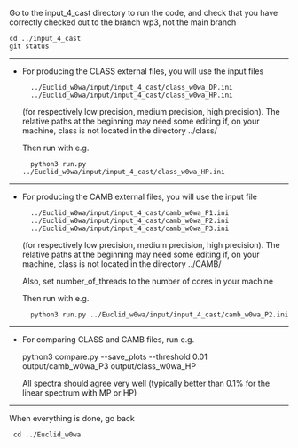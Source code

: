 Go to the input_4_cast directory to run the code, and check that you have correctly checked out to the branch wp3, not the main branch

    cd ../input_4_cast
    git status

----------------------------

* For producing the CLASS external files, you will use the input files

        ../Euclid_w0wa/input/input_4_cast/class_w0wa_DP.ini
        ../Euclid_w0wa/input/input_4_cast/class_w0wa_HP.ini

    (for respectively low precision, medium precision, high precision).
    The relative paths at the beginning may need some editing if, on your machine, class is not located in the directory ../class/

    Then run with e.g.

        python3 run.py ../Euclid_w0wa/input/input_4_cast/class_w0wa_HP.ini

----------------------------

* For producing the CAMB external files, you will use the input file

        ../Euclid_w0wa/input/input_4_cast/camb_w0wa_P1.ini
        ../Euclid_w0wa/input/input_4_cast/camb_w0wa_P2.ini
        ../Euclid_w0wa/input/input_4_cast/camb_w0wa_P3.ini

    (for respectively low precision, medium precision, high precision).
    The relative paths at the beginning may need some editing if, on your machine, class is not located in the directory ../CAMB/

    Also, set number_of_threads to the number of cores in your machine

    Then run with e.g.

        python3 run.py ../Euclid_w0wa/input/input_4_cast/camb_w0wa_P2.ini

-----------------------------

* For comparing CLASS and CAMB files, run e.g.

    python3 compare.py --save_plots --threshold 0.01 output/camb_w0wa_P3 output/class_w0wa_HP

    All spectra should agree very well (typically better than 0.1% for
    the linear spectrum with MP or HP)

-----------------------------

When everything is done, go back

     cd ../Euclid_w0wa